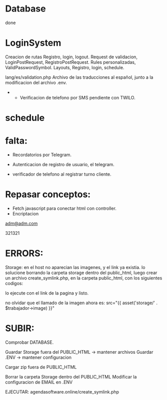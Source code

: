 # Database
done

# LoginSystem

Creacion de rutas Registro, login, logout.
Request de validacion, LoginPostRequest, RegistroPostRequest.
Rules personalizadas, ValidPasswordSymbol.
Layouts, Registro, login, schedule.

lang/es/validation.php
Archivo de las traducciones al español, junto a la modificacion del archivo .env.

- * Verificacion de telefono por SMS pendiente con TWILO.



# schedule

# falta:


- Recordatorios por Telegram.

- Autenticacion de registro de usuario, el telegram.
- verificador de telefono al registrar turno cliente.





# Repasar conceptos:
- Fetch javascript para conectar html con controller.
- Encriptacion


adm@adm.com

321321


# ERRORS:

Storage: en el host no aparecian las imagenes, y el link ya existia.
lo solucione borrando la carpeta storage dentro del public_html, luego crear un archivo create_symlink.php, en la carpeta public_html, con los siguientes codigos:

<?php
// Ruta al directorio de destino
$target = '../storage/app/public';

// Ruta al enlace simbólico
$link = 'storage';

// Verificar si el enlace simbólico ya existe
if (!file_exists($link)) {
    // Crear el enlace simbólico
    if (symlink($target, $link)) {
        echo "Enlace simbólico creado con éxito.";
    } else {
        echo "Error al crear el enlace simbólico.";
    }
} else {
    echo "El enlace simbólico ya existe.";
}
?>


lo ejecute con el link de la pagina y listo.

no olvidar que el llamado de la imagen ahora es: src="{{ asset('storage/' . $trabajador->image) }}"





# SUBIR:

Comprobar DATABASE.

Guardar Storage fuera del PUBLIC_HTML -> mantener archivos
Guardar .ENV -> mantener configuracion

Cargar zip fuera de PUBLIC_HTML

Borrar la carpeta Storage dentro del PUBLIC_HTML
Modificar la configuracion de EMAIL en .ENV

EJECUTAR: agendasoftware.online/create_symlink.php